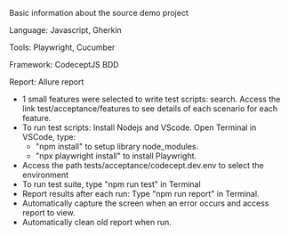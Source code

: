 Basic information about the source demo project

Language: Javascript, Gherkin

Tools: Playwright, Cucumber

Framework: CodeceptJS BDD

Report: Allure report

- 1 small features were selected to write test scripts: search. Access the link test/acceptance/features to see details of each scenario for each feature.
- To run test scripts:
   Install Nodejs and VScode.
   Open Terminal in VSCode, type: 
    - "npm install" to setup library node_modules.
    - "npx playwright install" to install Playwright.
- Access the path tests/acceptance/codecept.dev.env to select the environment
- To run test suite, type "npm run test" in Terminal
- Report results after each run: Type "npm run report" in Terminal.
- Automatically capture the screen when an error occurs and access report to view.
- Automatically clean old report when run.
